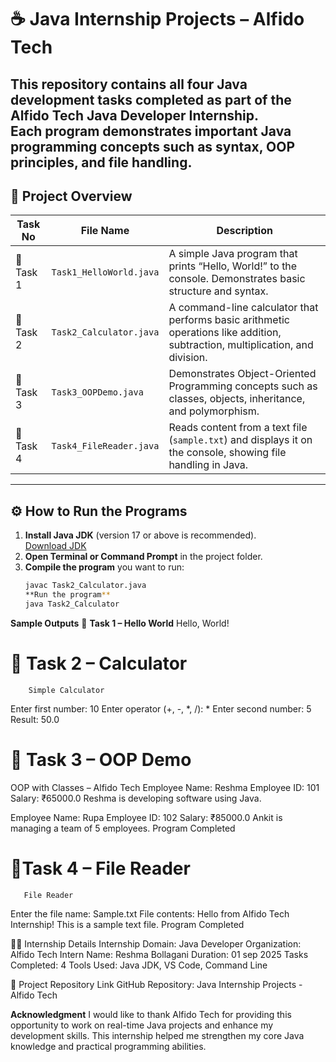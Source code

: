 # ☕ Java Internship Projects – Alfido Tech
This repository contains all four Java development tasks completed as part of the **Alfido Tech Java Developer Internship**.  
Each program demonstrates important Java programming concepts such as syntax, OOP principles, and file handling.
---
## 📁 Project Overview

| Task No   |        File Name            | Description |
|-----------|-----------------------------|-------------|
| 🧩 Task 1 | `Task1_HelloWorld.java`     | A simple Java program that prints “Hello, World!” to the console. Demonstrates basic structure and syntax. |
| 🧮 Task 2 | `Task2_Calculator.java`     | A command-line calculator that performs basic arithmetic operations like addition, subtraction, multiplication, and division. |
| 🧠 Task 3 | `Task3_OOPDemo.java`        | Demonstrates Object-Oriented Programming concepts such as classes, objects, inheritance, and polymorphism. |
| 📜 Task 4 | `Task4_FileReader.java`     | Reads content from a text file (`sample.txt`) and displays it on the console, showing file handling in Java. |

---
## ⚙️ How to Run the Programs
1. **Install Java JDK** (version 17 or above is recommended).  
   [Download JDK](https://www.oracle.com/java/technologies/javase-jdk21-downloads.html)
2. **Open Terminal or Command Prompt** in the project folder.
3. **Compile the program** you want to run:
   ```bash
   javac Task2_Calculator.java
   **Run the program**
   java Task2_Calculator
**Sample Outputs**
🔹 **Task 1 – Hello World**
     Hello, World!

🔹 Task 2 – Calculator
===================================
        Simple Calculator
Enter first number: 10
Enter operator (+, -, *, /): *
Enter second number: 5
Result: 50.0

🔹 Task 3 – OOP Demo
===================================
   OOP with Classes – Alfido Tech
Employee Name: Reshma
Employee ID: 101
Salary: ₹65000.0
Reshma is developing software using Java.

Employee Name: Rupa
Employee ID: 102
Salary: ₹85000.0
Ankit is managing a team of 5 employees.
 Program Completed

🔹Task 4 – File Reader
========================
       File Reader
Enter the file name: Sample.txt
File contents:
Hello from Alfido Tech Internship!
This is a sample text file.
    Program Completed


🧑‍💻 Internship Details
Internship Domain: Java Developer
Organization: Alfido Tech
Intern Name: Reshma Bollagani
Duration: 01 sep 2025
Tasks Completed: 4
Tools Used: Java JDK, VS Code, Command Line
   
🔗 Project Repository Link
 GitHub Repository: Java Internship Projects - Alfido Tech

**Acknowledgment**
I would like to thank Alfido Tech for providing this opportunity to work on real-time Java projects and enhance my development skills.
This internship helped me strengthen my core Java knowledge and practical programming abilities.
